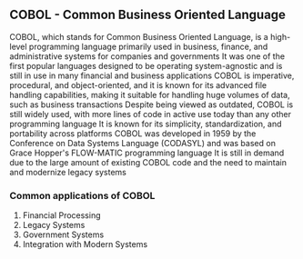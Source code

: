 ## COBOL - Common Business Oriented Language

COBOL, which stands for Common Business Oriented Language, is a high-level programming language primarily used in business, finance, and administrative systems for companies and governments
It was one of the first popular languages designed to be operating system-agnostic and is still in use in many financial and business applications
COBOL is imperative, procedural, and object-oriented, and it is known for its advanced file handling capabilities, making it suitable for handling huge volumes of data, such as business transactions
Despite being viewed as outdated, COBOL is still widely used, with more lines of code in active use today than any other programming language
It is known for its simplicity, standardization, and portability across platforms
COBOL was developed in 1959 by the Conference on Data Systems Language (CODASYL) and was based on Grace Hopper's FLOW-MATIC programming language
It is still in demand due to the large amount of existing COBOL code and the need to maintain and modernize legacy systems

### Common applications of COBOL
1. Financial Processing
2. Legacy Systems
3. Government Systems
4. Integration with Modern Systems
